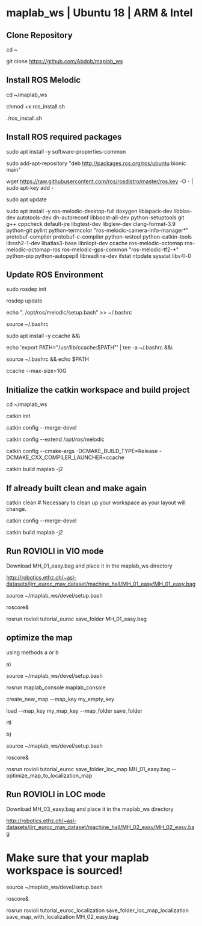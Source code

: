 # maplab_ws | Ubuntu 18 | ARM & Intel

## Clone Repository

cd ~

git clone https://github.com/Abdob/maplab_ws

## Install ROS Melodic

cd ~/maplab_ws

chmod +x ros_install.sh

./ros_install.sh

## Install ROS required packages
sudo apt install -y software-properties-common

sudo add-apt-repository "deb http://packages.ros.org/ros/ubuntu bionic main"

wget https://raw.githubusercontent.com/ros/rosdistro/master/ros.key -O - | sudo apt-key add -

sudo apt update

sudo apt install -y ros-melodic-desktop-full doxygen liblapack-dev libblas-dev autotools-dev dh-autoreconf libboost-all-dev python-setuptools git g++ cppcheck default-jre libgtest-dev libglew-dev clang-format-3.9 python-git pylint python-termcolor "ros-melodic-camera-info-manager*" protobuf-compiler protobuf-c-compiler python-wstool python-catkin-tools libssh2-1-dev libatlas3-base libnlopt-dev ccache ros-melodic-octomap ros-melodic-octomap-ros ros-melodic-gps-common "ros-melodic-tf2-*" python-pip python-autopep8 libreadline-dev ifstat ntpdate sysstat libv4l-0

## Update ROS Environment
sudo rosdep init

rosdep update

echo ". /opt/ros/melodic/setup.bash" >> ~/.bashrc

source ~/.bashrc

sudo apt install -y ccache &&\

echo 'export PATH="/usr/lib/ccache:$PATH"' | tee -a ~/.bashrc &&\

source ~/.bashrc && echo $PATH

ccache --max-size=10G




## Initialize the catkin workspace and build project

cd ~/maplab_ws

catkin init

catkin config --merge-devel

catkin config --extend /opt/ros/melodic

catkin config --cmake-args -DCMAKE_BUILD_TYPE=Release -DCMAKE_CXX_COMPILER_LAUNCHER=ccache

catkin build maplab -j2

## If already built clean and make again

catkin clean  # Necessary to clean up your workspace as your layout will change.

catkin config --merge-devel

catkin build maplab -j2


## Run ROVIOLI in VIO mode

Download MH_01_easy.bag and place it in the maplab_ws directory

http://robotics.ethz.ch/~asl-datasets/ijrr_euroc_mav_dataset/machine_hall/MH_01_easy/MH_01_easy.bag

source ~/maplab_ws/devel/setup.bash

roscore&

rosrun rovioli tutorial_euroc save_folder MH_01_easy.bag

## optimize the map
using methods a or b

a)

source ~/maplab_ws/devel/setup.bash

rosrun maplab_console maplab_console

create_new_map --map_key my_empty_key

load --map_key my_map_key --map_folder save_folder

rtl

b)

source ~/maplab_ws/devel/setup.bash

roscore&

rosrun rovioli tutorial_euroc save_folder_loc_map MH_01_easy.bag --optimize_map_to_localization_map

## Run ROVIOLI in LOC mode

Download MH_03_easy.bag and place it in the maplab_ws directory

http://robotics.ethz.ch/~asl-datasets/ijrr_euroc_mav_dataset/machine_hall/MH_02_easy/MH_02_easy.bag

# Make sure that your maplab workspace is sourced!

source ~/maplab_ws/devel/setup.bash

roscore&

rosrun rovioli tutorial_euroc_localization save_folder_loc_map_localization save_map_with_localization MH_02_easy.bag

